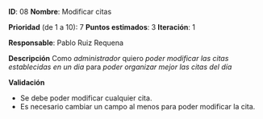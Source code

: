 **ID**: 08 **Nombre**: Modificar citas

**Prioridad** (de 1 a 10): 7 **Puntos estimados**: 3 **Iteración**: 1

**Responsable**: Pablo Ruiz Requena

**Descripción**
Como *administrador* quiero *poder modificar las citas establecidas en un dia* para *poder organizar mejor las citas del día*

**Validación**
  * Se debe poder modificar cualquier cita.
  * Es necesario cambiar un campo al menos para poder modificar la cita.
